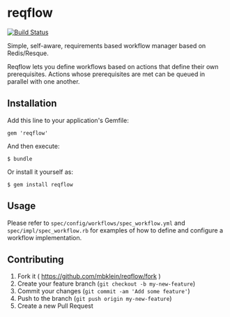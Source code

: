 # reqflow

[![Build Status](https://secure.travis-ci.org/projecthydra-labs/reqflow.png)](http://travis-ci.org/projecthydra-labs/reqflow)

Simple, self-aware, requirements based workflow manager based on Redis/Resque.

Reqflow lets you define workflows based on actions that define their own 
prerequisites. Actions whose prerequisites are met can be queued in parallel 
with one another.

## Installation

Add this line to your application's Gemfile:

    gem 'reqflow'

And then execute:

    $ bundle

Or install it yourself as:

    $ gem install reqflow

## Usage

Please refer to `spec/config/workflows/spec_workflow.yml` and `spec/impl/spec_workflow.rb`
for examples of how to define and configure a workflow implementation.

## Contributing

1. Fork it ( https://github.com/mbklein/reqflow/fork )
2. Create your feature branch (`git checkout -b my-new-feature`)
3. Commit your changes (`git commit -am 'Add some feature'`)
4. Push to the branch (`git push origin my-new-feature`)
5. Create a new Pull Request
